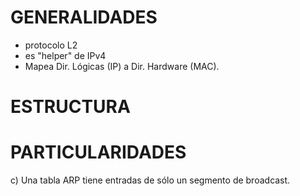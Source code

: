 # GENERALIDADES
- protocolo L2
- es "helper" de IPv4
- Mapea Dir. Lógicas (IP) a Dir. Hardware (MAC).

# ESTRUCTURA

# PARTICULARIDADES



<!-- verdadero???¿¿¿ -->c) Una tabla ARP tiene entradas de sólo un segmento de broadcast.
<!-- se refiere a dominio de broadcast?? -->
